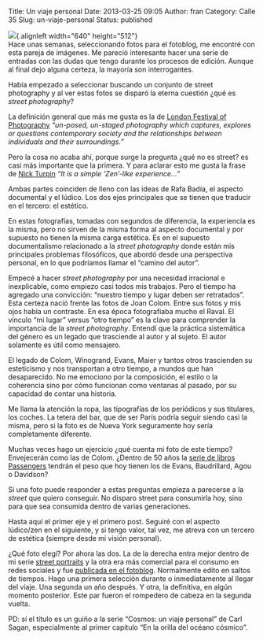 Title: Un viaje personal
Date: 2013-03-25 09:05
Author: fran
Category: Calle 35
Slug: un-viaje-personal
Status: published

![](http://fransimo.info/wp-content/uploads/2013/03/fransimo_calle35_que_es_street_640px.jpg){.alignleft width="640" height="512"}  
Hace unas semanas, seleccionando fotos para el fotoblog, me encontré con esta pareja de imágenes. Me pareció interesante hacer una serie de entradas con las dudas que tengo durante los procesos de edición. Aunque al final dejo alguna certeza, la mayoría son interrogantes.

Había empezado a seleccionar buscando un conjunto de street photography y al ver estas fotos se disparó la eterna cuestión ¿qué es *street photography*?

La definición general que más me gusta es la de [London Festival of Photography](http://www.lfph.org/what-is-street-photography) *“un-posed, un-staged photography which captures, explores or questions contemporary society and the relationships between individuals and their surroundings.”*

Pero la cosa no acaba ahí, porque surge la pregunta ¿qué no es street? es casi más importante que la primera. Y para aclarar esto me gusta la frase de [Nick Turpin](http://www.in-public.com/information/what_is) *“It is a simple ‘Zen’-like experience…”*

Ambas partes coinciden de lleno con las ideas de Rafa Badía, el aspecto documental y el lúdico. Los dos ejes principales que se tienen que traducir en el tercero: el estético.

En estas fotografías, tomadas con segundos de diferencia, la experiencia es la misma, pero no sirven de la misma forma al aspecto documental y por supuesto no tienen la misma carga estética. Es en el supuesto documentalismo relacionado a la *street photography* donde están mis principales problemas filosóficos, que abordó desde una perspectiva personal, en lo que podríamos llamar el “camino del autor”.

Empecé a hacer *street photography* por una necesidad irracional e inexplicable, como empiezo casi todos mis trabajos. Pero el tiempo ha agregado una convicción: “nuestro tiempo y lugar deben ser retratados”. Esta certeza nació frente las fotos de Joan Colom. Entre sus fotos y mis ojos había un contraste. En esa época fotografiaba mucho el Raval. El vínculo “mi lugar” versus “otro tiempo” es la clave para comprender la importancia de la *street photography*. Entendí que la práctica sistemática del género es un legado que trasciende al autor y al sujeto. El autor solamente es útil como mensajero.

El legado de Colom, Winogrand, Evans, Maier y tantos otros trascienden su esteticismo y nos transportan a otro tiempo, a mundos que han desaparecido. No me emociono por la composición, el estilo o la coherencia sino por cómo funcionan como ventanas al pasado, por su capacidad de contar una historia.

Me llama la atención la ropa, las tipografías de los periódicos y sus titulares, los coches. La tetera del bar, que de ser París podría seguir siendo casi la misma, pero si la foto es de Nueva York seguramente hoy sería completamente diferente.

Muchas veces hago un ejercicio ¿qué cuenta mi foto de este tiempo? Envejecerán como las de Colom. ¿Dentro de 50 años la [serie de libros Passengers](http://passengers-streetphotography.com/) tendrán el peso que hoy tienen los de Evans, Baudrillard, Agou o Davidson?

Si una foto puede responder a estas preguntas empieza a parecerse a la *street* que quiero conseguir. No disparo street para consumirla hoy, sino para que sea consumida dentro de varias generaciones.

Hasta aquí el primer eje y el primero post. Seguiré con el aspecto lúdico/zen en el siguiente, y si tengo valor, tal vez, me atreva con un tercero de estética (siempre desde mi visión personal).

¿Qué foto elegí? Por ahora las dos. La de la derecha entra mejor dentro de mi serie [street portraits](http://justpictures.es/tags/street-portraits/) y la otra era más comercial para el consumo en redes sociales y fue [publicada en el fotoblog](http://justpictures.es/photo/10367/3334/). Normalmente edito en saltos de tiempos. Hago una primera selección durante o inmediatamente al llegar del viaje. Una segunda un año después. Y otra, la definitiva, en algún momento posterior. Este par fueron el rompedero de cabeza en la segunda vuelta.

PD: sí el título es un guiño a la serie “Cosmos: un viaje personal” de Carl Sagan, especialmente al primer capítulo “En la orilla del océano cósmico”.
